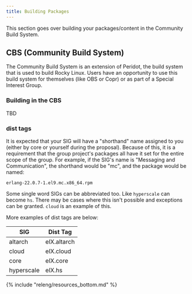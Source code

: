 ```yaml
---
title: Building Packages
---
```


This section goes over building your packages/content in the Community Build System.

## CBS (Community Build System)

The Community Build System is an extension of Peridot, the build system that is used to build Rocky Linux. Users have an opportunity to use this build system for themselves (like OBS or Copr) or as part of a Special Interest Group.

### Building in the CBS

TBD

### dist tags

It is expected that your SIG will have a "shorthand" name assigned to you (either by core or yourself during the proposal). Because of this, it is a requirement that the group project's packages all have it set for the entire scope of the group. For example, if the SIG's name is "Messaging and Communication", the shorthand would be "mc", and the package would be named:

`erlang-22.0.7-1.el9.mc.x86_64.rpm`

Some single word SIGs can be abbreviated too. Like `hyperscale` can become `hs`. There may be cases where this isn't possible and exceptions can be granted. `cloud` is an example of this.

More examples of dist tags are below:

| SIG        | Dist Tag    |
|------------|-------------|
| altarch    | elX.altarch |
| cloud      | elX.cloud   |
| core       | elX.core    |
| hyperscale | elX.hs      |

{% include "releng/resources_bottom.md" %}
